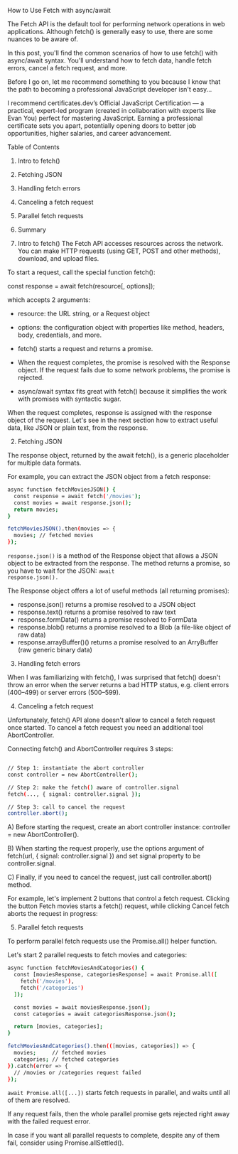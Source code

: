 How to Use Fetch with async/await

The Fetch API is the default tool for performing network operations in web applications. Although fetch() is generally easy to use, there are some nuances to be aware of.

In this post, you'll find the common scenarios of how to use fetch() with async/await syntax. You'll understand how to fetch data, handle fetch errors, cancel a fetch request, and more.

Before I go on, let me recommend something to you because I know that the path to becoming a professional JavaScript developer isn't easy...

I recommend certificates.dev’s Official JavaScript Certification — a practical, expert-led program (created in collaboration with experts like Evan You) perfect for mastering JavaScript. Earning a professional certificate sets you apart, potentially opening doors to better job opportunities, higher salaries, and career advancement.

Table of Contents
1. Intro to fetch()
2. Fetching JSON
3. Handling fetch errors
4. Canceling a fetch request
5. Parallel fetch requests
6. Summary

1. Intro to fetch()
The Fetch API accesses resources across the network. You can make HTTP requests (using GET, POST and other methods), download, and upload files.

To start a request, call the special function fetch():

const response = await fetch(resource[, options]);

which accepts 2 arguments:

- resource: the URL string, or a Request object
- options: the configuration object with properties like method, headers, body, credentials, and more.
- fetch() starts a request and returns a promise. 
- When the request completes, the promise is resolved with the Response object. If the request fails due to some network problems, the promise is rejected.

- async/await syntax fits great with fetch() because it simplifies the work with promises with syntactic sugar.

When the request completes, response is assigned with the response object of the request. Let's see in the next section how to extract useful data, like JSON or plain text, from the response.

2. Fetching JSON

The response object, returned by the await fetch(), is a generic placeholder for multiple data formats.

For example, you can extract the JSON object from a fetch response:

```bash
async function fetchMoviesJSON() {
  const response = await fetch('/movies');
  const movies = await response.json();
  return movies;
}

fetchMoviesJSON().then(movies => {
  movies; // fetched movies
});

```

<code>response.json()</code> is a method of the Response object that allows a JSON object to be extracted from the response. The method returns a promise, so you have to wait for the JSON: <code>await response.json().</code> 

The Response object offers a lot of useful methods (all returning promises):

- response.json() returns a promise resolved to a JSON object
- response.text() returns a promise resolved to raw text
- response.formData() returns a promise resolved to FormData
- response.blob() returns a promise resolved to a Blob (a file-like object of raw data)
- response.arrayBuffer()() returns a promise resolved to an ArryBuffer (raw generic binary data)

3. Handling fetch errors

When I was familiarizing with fetch(), I was surprised that fetch() doesn't throw an error when the server returns a bad HTTP status, e.g. client errors (400–499) or server errors (500–599).

4. Canceling a fetch request

Unfortunately, fetch() API alone doesn't allow to cancel a fetch request once started. To cancel a fetch request you need an additional tool AbortController.

Connecting fetch() and AbortController requires 3 steps:

```bash

// Step 1: instantiate the abort controller
const controller = new AbortController();

// Step 2: make the fetch() aware of controller.signal
fetch(..., { signal: controller.signal });

// Step 3: call to cancel the request
controller.abort();

```

A) Before starting the request, create an abort controller instance: controller = new AbortController().

B) When starting the request properly, use the options argument of fetch(url, { signal: controller.signal }) and set signal property to be controller.signal.

C) Finally, if you need to cancel the request, just call controller.abort() method.

For example, let's implement 2 buttons that control a fetch request. Clicking the button Fetch movies starts a fetch() request, while clicking Cancel fetch aborts the request in progress:

5. Parallel fetch requests

To perform parallel fetch requests use the Promise.all() helper function.

Let's start 2 parallel requests to fetch movies and categories:

```bash
async function fetchMoviesAndCategories() {
  const [moviesResponse, categoriesResponse] = await Promise.all([
    fetch('/movies'),
    fetch('/categories')
  ]);

  const movies = await moviesResponse.json();
  const categories = await categoriesResponse.json();

  return [movies, categories];
}

fetchMoviesAndCategories().then(([movies, categories]) => {
  movies;     // fetched movies
  categories; // fetched categories
}).catch(error => {
  // /movies or /categories request failed
});
```

<code>await Promise.all([...])</code> starts fetch requests in parallel, and waits until all of them are resolved.

If any request fails, then the whole parallel promise gets rejected right away with the failed request error.

In case if you want all parallel requests to complete, despite any of them fail, consider using Promise.allSettled().